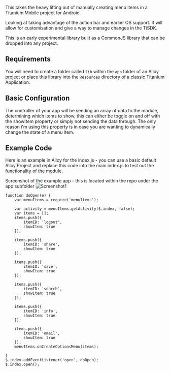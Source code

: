 This takes the heavy lifting out of manually creating menu items in a Titanium Mobile project for Android.

Looking at taking advantage of the action bar and earlier OS support. It will allow for customisation and give a way to manage changes in the TiSDK.

This is an early experimental library built as a CommonJS library that can be dropped into any project.

Requirements
------------

You will need to create a folder called `lib` within the `app` folder of an Alloy project or place this library into the `Resources` directory of a classic Titanium Application.

Basic Configuration
-------------------

The controller of your app will be sending an array of data to the module, determining which items to show, this can either be toggle on and off with the showItem property or simply not sending the data through. The only reason i'm using this property is in case you are wanting to dynamically change the state of a menu item.

Example Code
------------ 

Here is an example in Alloy for the index.js - you can use a basic default Alloy Project and replace this code into the main index.js to test out the functionality of the module.

Screenshot of the example app - this is located within the repo under the app subfolder
![Screenshot1](../master/app/assets/images/device-2013-08-24-190142.png?raw=true)

```
function doOpen(e) {
	var menuItems = require('menuItems');

	var activity = menuItems.getActivity($.index, false);
	var items = [];
	items.push({
		itemID: 'logout',
		showItem: true
	});

	items.push({
		itemID: 'share',
		showItem: true
	});

	items.push({
		itemID: 'save',
		showItem: true
	});

	items.push({
		itemID: 'search',
		showItem: true
	});

	items.push({
		itemID: 'info',
		showItem: true
	});

	items.push({
		itemID: 'email',
		showItem: true
	});
	menuItems.onCreateOptionsMenu(items);

}
$.index.addEventListener('open', doOpen);
$.index.open();
```